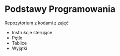 # Podstawy Programowania
<p>Repozytorium z kodami z zajęć</p>
<ul>
  <li> Instrukcje sterujące
  <li> Pętle
  <li> Tablice
  <li> Wyjątki

